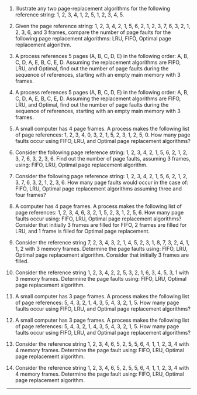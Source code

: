 
1. Illustrate any two page-replacement algorithms for the following reference string: 1, 2, 3, 4, 1, 2, 5, 1, 2, 3, 4, 5.

2. Given the page reference string: 1, 2, 3, 4, 2, 1, 5, 6, 2, 1, 2, 3, 7, 6, 3, 2, 1, 2, 3, 6, and 3 frames, compare the number of page faults for the following page replacement algorithms: LRU, FIFO, Optimal page replacement algorithm.

3. A process references 5 pages (A, B, C, D, E) in the following order: A, B, C, D, A, E, B, C, E, D. Assuming the replacement algorithms are FIFO, LRU, and Optimal, find out the number of page faults during the sequence of references, starting with an empty main memory with 3 frames.

4. A process references 5 pages (A, B, C, D, E) in the following order: A, B, C, D, A, E, B, C, E, D. Assuming the replacement algorithms are FIFO, LRU, and Optimal, find out the number of page faults during the sequence of references, starting with an empty main memory with 3 frames.

5. A small computer has 4 page frames. A process makes the following list of page references: 1, 2, 3, 4, 0, 3, 2, 1, 5, 2, 3, 1, 2, 5, 0. How many page faults occur using FIFO, LRU, and Optimal page replacement algorithms?

6. Consider the following page reference string: 1, 2, 3, 4, 2, 1, 5, 6, 2, 1, 2, 3, 7, 6, 3, 2, 3, 6. Find out the number of page faults, assuming 3 frames, using: FIFO, LRU, Optimal page replacement algorithm.

7. Consider the following page reference string: 1, 2, 3, 4, 2, 1, 5, 6, 2, 1, 2, 3, 7, 6, 3, 2, 1, 2, 3, 6. How many page faults would occur in the case of:  FIFO, LRU, Optimal page replacement algorithms assuming three and four frames?

8. A computer has 4 page frames. A process makes the following list of page references: 1, 2, 3, 4, 6, 3, 2, 1, 5, 2, 3, 1, 2, 5, 6. How many page faults occur using: FIFO,  LRU, Optimal page replacement algorithms?  Consider that initially 3 frames are filled for FIFO, 2 frames are filled for LRU, and 1 frame is filled for Optimal page replacement.

9. Consider the reference string 7, 2, 3, 4, 3, 2, 1, 4, 5, 2, 3, 1, 8, 7, 3, 2, 4, 1, 1, 2 with 3 memory frames. Determine the page faults using: FIFO, LRU, Optimal page replacement algorithm. Consider that initially 3 frames are filled.

10. Consider the reference string 1, 2, 3, 4, 2, 2, 5, 3, 2, 1, 6, 3, 4, 5, 3, 1 with 3 memory frames. Determine the page faults using: FIFO, LRU, Optimal page replacement algorithm.

11. A small computer has 3 page frames. A process makes the following list of page references: 5, 4, 3, 2, 1, 4, 3, 5, 4, 3, 2, 1, 5. How many page faults occur using FIFO, LRU, and Optimal page replacement algorithms?

12. A small computer has 3 page frames. A process makes the following list of page references: 5, 4, 3, 2, 1, 4, 3, 5, 4, 3, 2, 1, 5. How many page faults occur using FIFO, LRU, and Optimal page replacement algorithms?

13. Consider the reference string 1, 2, 3, 4, 6, 5, 2, 5, 5, 6, 4, 1, 1, 2, 3, 4 with 4 memory frames. Determine the page fault using: FIFO, LRU, Optimal page replacement algorithm.

14. Consider the reference string 1, 2, 3, 4, 6, 5, 2, 5, 5, 6, 4, 1, 1, 2, 3, 4 with 4 memory frames. Determine the page fault using: FIFO, LRU, Optimal page replacement algorithm.


_____